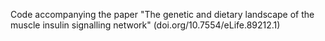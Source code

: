 Code accompanying the paper "The genetic and dietary landscape of the muscle insulin signalling network" (doi.org/10.7554/eLife.89212.1)
